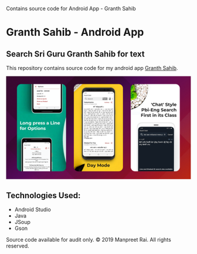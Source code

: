 Contains source code for Android App - Granth Sahib
# Granth Sahib - Android App

## Search Sri Guru Granth Sahib for text

This repository contains source code for my android app [Granth Sahib]([https://nanakorganic.com](https://play.google.com/store/apps/details?id=com.randoms.granthsahib)).

![Granth Sahib](https://raw.githubusercontent.com/manpreet-rai/v1-manpreetrai-ca/main/public/samples/granthsahib.png)

## Technologies Used:
 - Android Studio
 - Java
 - JSoup
 - Gson

Source code available for audit only. &copy; 2019 Manpreet Rai. All rights reserved.

